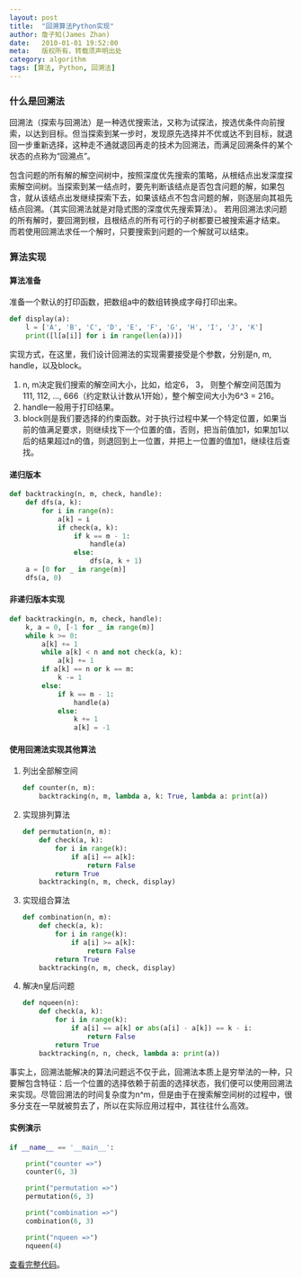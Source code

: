 ```yaml
---
layout: post
title:  "回溯算法Python实现"
author: 詹子知(James Zhan)
date:   2010-01-01 19:52:00
meta:   版权所有，转载须声明出处
category: algorithm
tags: [算法, Python, 回溯法]
---
```


### 什么是回溯法
回溯法（探索与回溯法）是一种选优搜索法，又称为试探法，按选优条件向前搜索，以达到目标。但当探索到某一步时，发现原先选择并不优或达不到目标，就退回一步重新选择，这种走不通就退回再走的技术为回溯法，而满足回溯条件的某个状态的点称为“回溯点”。

包含问题的所有解的解空间树中，按照深度优先搜索的策略，从根结点出发深度探索解空间树。当探索到某一结点时，要先判断该结点是否包含问题的解，如果包含，就从该结点出发继续探索下去，如果该结点不包含问题的解，则逐层向其祖先结点回溯。（其实回溯法就是对隐式图的深度优先搜索算法）。 若用回溯法求问题的所有解时，要回溯到根，且根结点的所有可行的子树都要已被搜索遍才结束。 而若使用回溯法求任一个解时，只要搜索到问题的一个解就可以结束。

### 算法实现

#### 算法准备

准备一个默认的打印函数，把数组a中的数组转换成字母打印出来。

~~~python
def display(a):
    l = ['A', 'B', 'C', 'D', 'E', 'F', 'G', 'H', 'I', 'J', 'K']
    print([l[a[i]] for i in range(len(a))])
~~~

实现方式，在这里，我们设计回溯法的实现需要接受是个参数，分别是n, m, handle，以及block。

1. n, m决定我们搜索的解空间大小，比如，给定6， 3， 则整个解空间范围为111, 112, ..., 666（约定默认计数从1开始），整个解空间大小为6^3 = 216。
2. handle一般用于打印结果。
3. block则是我们要选择的约束函数。对于执行过程中某一个特定位置，如果当前的值满足要求，则继续找下一个位置的值，否则，把当前值加1，如果加1以后的结果超过n的值，则退回到上一位置，并把上一位置的值加1，继续往后查找。

#### 递归版本

~~~python
def backtracking(n, m, check, handle):
    def dfs(a, k):
        for i in range(n):
            a[k] = i
            if check(a, k):
                if k == m - 1:
                    handle(a)
                else:
                    dfs(a, k + 1)
    a = [0 for _ in range(m)]
    dfs(a, 0)                                 
~~~

#### 非递归版本实现

~~~python
def backtracking(n, m, check, handle):
    k, a = 0, [-1 for _ in range(m)]
    while k >= 0:
        a[k] += 1
        while a[k] < n and not check(a, k):
            a[k] += 1
        if a[k] == n or k == m:
            k -= 1
        else:
            if k == m - 1:
                handle(a)
            else:
                k += 1
                a[k] = -1                                   
~~~

#### 使用回溯法实现其他算法

1. 列出全部解空间

    ~~~python
    def counter(n, m):
        backtracking(n, m, lambda a, k: True, lambda a: print(a))                                   
    ~~~

2. 实现排列算法

    ~~~python
    def permutation(n, m):
        def check(a, k):
            for i in range(k):
                if a[i] == a[k]:
                    return False
            return True
        backtracking(n, m, check, display)
    ~~~                                                  

3. 实现组合算法  
  
    ~~~python                                                     
    def combination(n, m):
        def check(a, k):
            for i in range(k):
                if a[i] >= a[k]:
                    return False
            return True
        backtracking(n, m, check, display)                                                 
    ~~~
    
4. 解决n皇后问题 

    ~~~python                                                     
    def nqueen(n):
        def check(a, k):
            for i in range(k):
                if a[i] == a[k] or abs(a[i] - a[k]) == k - i:
                    return False
            return True
        backtracking(n, n, check, lambda a: print(a))                                                 
    ~~~
    
事实上，回溯法能解决的算法问题远不仅于此，回溯法本质上是穷举法的一种，只要解包含特征：后一个位置的选择依赖于前面的选择状态，我们便可以使用回溯法来实现。尽管回溯法的时间复杂度为n^m，但是由于在搜索解空间树的过程中，很多分支在一早就被剪去了，所以在实际应用过程中，其往往什么高效。

#### 实例演示

~~~python
if __name__ == '__main__':

    print("counter =>")
    counter(6, 3)

    print("permutation =>")
    permutation(6, 3)

    print("combination =>")
    combination(6, 3)

    print("nqueen =>")
    nqueen(4)                                                
~~~

[查看完整代码](https://github.com/jameszhan/rhea/blob/master/codes/python/backtracking/backtracking.py)。

